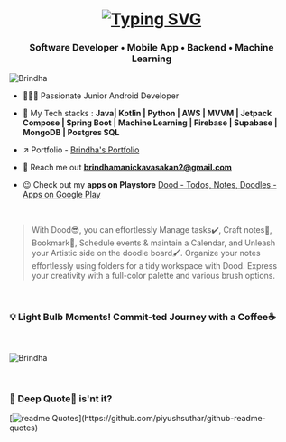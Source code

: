 

<h1 align="center"><a href="https://git.io/typing-svg"><img src="https://readme-typing-svg.demolab.com?font=Fira+Code&pause=1000&width=435&lines=Hello!+Git explorers😉+Brindha+Here." alt="Typing SVG" /></a></h1>

<h3 align="center">Software Developer • Mobile App • Backend • Machine Learning</h3>

<p align="left"> <img src="https://komarev.com/ghpvc/?username=Brindha-m&label=Profile%20views&color=0e75b6&style=flat" alt="Brindha" /> </p>


- 👩🏻‍💻 Passionate Junior Android Developer
  
- 🎯 My Tech stacks : **Java| Kotlin | Python | AWS | MVVM | Jetpack Compose | Spring Boot | Machine Learning | Firebase | Supabase | MongoDB | Postgres SQL**

- ↗️ Portfolio - [Brindha's Portfolio](https://brindhamanick.carrd.co/)  

- 📧 Reach me out **brindhamanickavasakan2@gmail.com**

- 😉 Check out my **apps on Playstore** [Dood - Todos, Notes, Doodles - Apps on Google Play](https://play.google.com/store/apps/details?id=com.implementing.cozyspace)

<br>

> With Dood😎, you can effortlessly Manage tasks✔️, Craft notes📝, Bookmark🔖, Schedule events & maintain a Calendar, and Unleash your Artistic side on the doodle board🖌️. Organize your notes effortlessly using folders for a tidy workspace with Dood. Express your creativity with a full-color palette and various brush options.
<br>
<h3>💡 Light Bulb Moments! Commit-ted Journey with a Coffee☕</h3>
<br>

<p><img align="center" src="https://github-readme-streak-stats.herokuapp.com/?user=Brindha-m&theme=dark&background=0d1117&date_format=M%20j%5B%2C%20Y%5D" alt="Brindha" /></p>

<br>

<h3> 💭 Deep Quote🤔 is'nt it? </h3>

[![readme Quotes](https://quotes-github-readme.vercel.app/api?theme=catppuccin_mocha&border=true&type=horizontal&author=Charlie%20Chaplin&quote=Life%20may%20appear%20Tragedy%20in%20Close%20up,%20yet%20transforms%20into%20a%20Comedy%20in%20Long%20Shot.)](https://github.com/piyushsuthar/github-readme-quotes)
